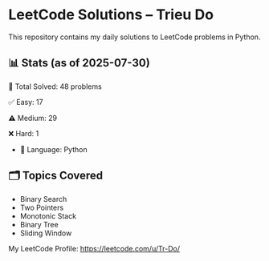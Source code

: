 # LeetCode Solutions – Trieu Do

This repository contains my daily solutions to LeetCode problems in Python.

## 📊 Stats (as of 2025-07-30)
🧠 Total Solved: 48 problems

✅ Easy: 17

⚠️ Medium: 29

❌ Hard: 1

- 💬 Language: Python

## 🗂 Topics Covered
- Binary Search
- Two Pointers
- Monotonic Stack
- Binary Tree   
- Sliding Window

My LeetCode Profile:
https://leetcode.com/u/Tr-Do/